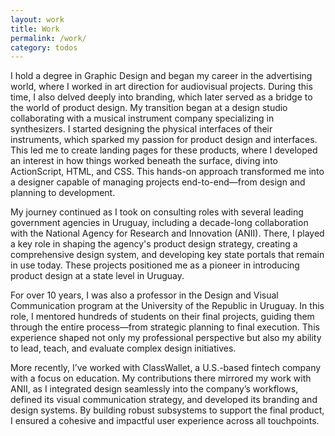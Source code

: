 ```yaml
---
layout: work
title: Work
permalink: /work/
category: todos
---
```


I hold a degree in Graphic Design and began my career in the advertising world, where I worked in art direction for audiovisual projects. During this time, I also delved deeply into branding, which later served as a bridge to the world of product design. My transition began at a design studio collaborating with a musical instrument company specializing in synthesizers. I started designing the physical interfaces of their instruments, which sparked my passion for product design and interfaces. This led me to create landing pages for these products, where I developed an interest in how things worked beneath the surface, diving into ActionScript, HTML, and CSS. This hands-on approach transformed me into a designer capable of managing projects end-to-end—from design and planning to development.  

My journey continued as I took on consulting roles with several leading government agencies in Uruguay, including a decade-long collaboration with the National Agency for Research and Innovation (ANII). There, I played a key role in shaping the agency's product design strategy, creating a comprehensive design system, and developing key state portals that remain in use today. These projects positioned me as a pioneer in introducing product design at a state level in Uruguay.  

For over 10 years, I was also a professor in the Design and Visual Communication program at the University of the Republic in Uruguay. In this role, I mentored hundreds of students on their final projects, guiding them through the entire process—from strategic planning to final execution. This experience shaped not only my professional perspective but also my ability to lead, teach, and evaluate complex design initiatives.  

More recently, I’ve worked with ClassWallet, a U.S.-based fintech company with a focus on education. My contributions there mirrored my work with ANII, as I integrated design seamlessly into the company’s workflows, defined its visual communication strategy, and developed its branding and design systems. By building robust subsystems to support the final product, I ensured a cohesive and impactful user experience across all touchpoints.